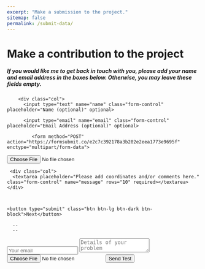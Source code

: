 ```yaml
---
excerpt: "Make a submission to the project."
sitemap: false
permalink: /submit-data/
---
```


<div class="container">
  <h1>Make a contribution to the project</h1>
  <h5>If you would like me to get back in touch with you, please add your name and email address in the boxes below. Otherwise, you may leave these fields empty.</h5>
  <form target="_blank" action="https://formsubmit.co/e2c7c392178a3b202e2eea1773e9695f" method="POST">
    <div class="form-group">
      
        <div class="col">
          <input type="text" name="name" class="form-control" placeholder="Name (optional)" optional>
       
          <input type="email" name="email" class="form-control" placeholder="Email Address (optional)" optional>
          
             <form method="POST" action="https://formsubmit.co/e2c7c392178a3b202e2eea1773e9695f" enctype="multipart/form-data">
   
   <input type="file" name="attachment" accept="image/png, image/jpeg, image/jpg, image/tiff">
            
        

     <div class="col">
      <textarea placeholder="Please add coordinates and/or comments here." class="form-control" name="message" rows="10" required></textarea>
    </div>
               
              
               
    <button type="submit" class="btn btn-lg btn-dark btn-block">Next</button>
    
 <input type="hidden" name="_next" value="https://docs.google.com/forms/d/e/1FAIpQLScAutcCYJjvJxL5FX7-SXAKRzmdF3li7hkPPaNtrdeuBBde4Q/viewform?usp=sf_link">
               
  </form>
</div>

      
      --
      --
      
<form method="POST" action="https://formsubmit.co/e2c7c392178a3b202e2eea1773e9695f" enctype="multipart/form-data">
    <input type="email" name="email" placeholder="Your email">
    <textarea name="message" placeholder="Details of your problem"></textarea>
    <input type="file" name="attachment" accept="image/png, image/jpeg">
    <button type="submit">Send Test</button>
</form>
